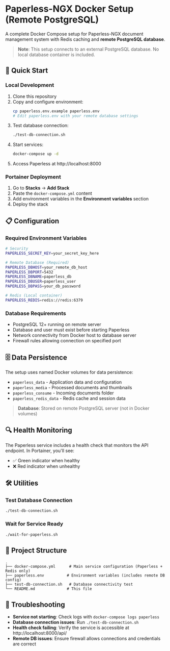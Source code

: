 # Paperless-NGX Docker Setup (Remote PostgreSQL)

A complete Docker Compose setup for Paperless-NGX document management system with Redis caching and **remote PostgreSQL database**.

> **Note**: This setup connects to an external PostgreSQL database. No local database container is included.

## 🚀 Quick Start

### Local Development
1. Clone this repository
2. Copy and configure environment:
   ```bash
   cp paperless.env.example paperless.env
   # Edit paperless.env with your remote database settings
   ```
3. Test database connection:
   ```bash
   ./test-db-connection.sh
   ```
4. Start services:
   ```bash
   docker-compose up -d
   ```
5. Access Paperless at http://localhost:8000

### Portainer Deployment
1. Go to **Stacks** → **Add Stack**
2. Paste the `docker-compose.yml` content
3. Add environment variables in the **Environment variables** section
4. Deploy the stack

## 📋 Configuration

### Required Environment Variables
```bash
# Security
PAPERLESS_SECRET_KEY=your_secret_key_here

# Remote Database (Required)
PAPERLESS_DBHOST=your_remote_db_host
PAPERLESS_DBPORT=5432
PAPERLESS_DBNAME=paperless_db
PAPERLESS_DBUSER=paperless_user
PAPERLESS_DBPASS=your_db_password

# Redis (Local container)
PAPERLESS_REDIS=redis://redis:6379
```

### Database Requirements
- PostgreSQL 12+ running on remote server
- Database and user must exist before starting Paperless
- Network connectivity from Docker host to database server
- Firewall rules allowing connection on specified port

## 🗄️ Data Persistence

The setup uses named Docker volumes for data persistence:
- `paperless_data` - Application data and configuration
- `paperless_media` - Processed documents and thumbnails
- `paperless_consume` - Incoming documents folder
- `paperless_redis_data` - Redis cache and session data

> **Database**: Stored on remote PostgreSQL server (not in Docker volumes)

## 🔍 Health Monitoring

The Paperless service includes a health check that monitors the API endpoint. In Portainer, you'll see:
- ✅ Green indicator when healthy
- ❌ Red indicator when unhealthy

## 🛠️ Utilities

### Test Database Connection
```bash
./test-db-connection.sh
```

### Wait for Service Ready
```bash
./wait-for-paperless.sh
```

## 📁 Project Structure
```
.
├── docker-compose.yml      # Main service configuration (Paperless + Redis only)
├── paperless.env          # Environment variables (includes remote DB config)
├── test-db-connection.sh   # Database connectivity test
└── README.md              # This file
```

## 🔧 Troubleshooting

- **Service not starting**: Check logs with `docker-compose logs paperless`
- **Database connection issues**: Run `./test-db-connection.sh`
- **Health check failing**: Verify the service is accessible at http://localhost:8000/api/
- **Remote DB issues**: Ensure firewall allows connections and credentials are correct
